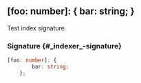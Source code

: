 ## \[foo: number\]: { bar: string; }

Test index signature.

### Signature {#\_indexer\_-signature}

```typescript
[foo: number]: {
        bar: string;
    };
```
